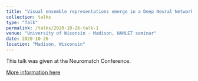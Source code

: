 ```yaml
---
title: "Visual ensemble representations emerge in a Deep Neural Network trained on natural images"
collection: talks
type: "Talk"
permalink: /talks/2020-10-26-talk-1
venue: "University of Wisonsin - Madison, HAMLET seminar"
date: 2020-10-26
location: "Madison, Wisconsin"
---
```


This talk was given at the Neuromatch Conference.

[More information here](https://www.youtube.com/watch?v=fKpKujKH1W0&ab_channel=NeuromatchConference)
